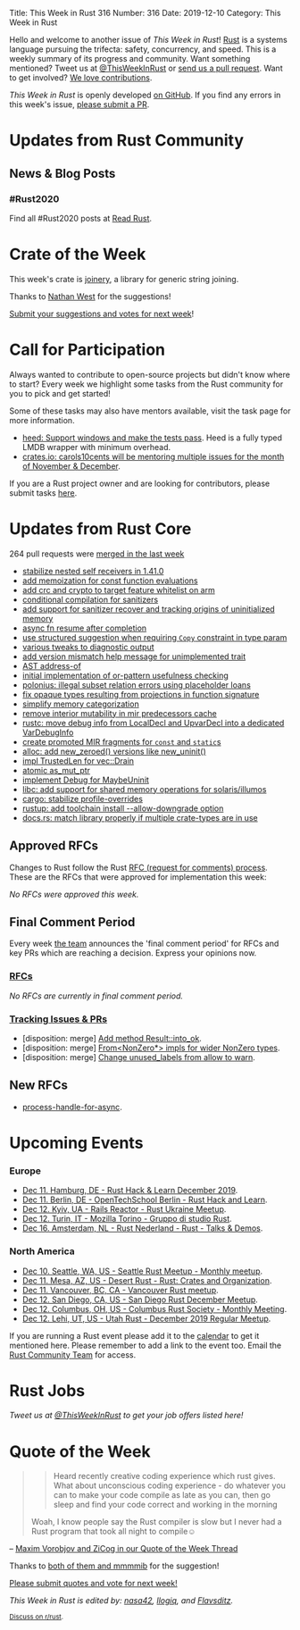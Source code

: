 Title: This Week in Rust 316
Number: 316
Date: 2019-12-10
Category: This Week in Rust

Hello and welcome to another issue of *This Week in Rust*!
[Rust](http://rust-lang.org) is a systems language pursuing the trifecta: safety, concurrency, and speed.
This is a weekly summary of its progress and community.
Want something mentioned? Tweet us at [@ThisWeekInRust](https://twitter.com/ThisWeekInRust) or [send us a pull request](https://github.com/cmr/this-week-in-rust).
Want to get involved? [We love contributions](https://github.com/rust-lang/rust/blob/master/CONTRIBUTING.md).

*This Week in Rust* is openly developed [on GitHub](https://github.com/cmr/this-week-in-rust).
If you find any errors in this week's issue, [please submit a PR](https://github.com/cmr/this-week-in-rust/pulls).

# Updates from Rust Community

## News & Blog Posts

### #Rust2020

Find all #Rust2020 posts at [Read Rust](https://readrust.net/rust-2020/).

# Crate of the Week

This week's crate is [joinery](https://docs.rs/joinery), a library for generic string joining.

Thanks to [Nathan West](https://users.rust-lang.org/t/crate-of-the-week/2704/677) for the suggestions!

[Submit your suggestions and votes for next week][submit_crate]!

[submit_crate]: https://users.rust-lang.org/t/crate-of-the-week/2704

# Call for Participation

Always wanted to contribute to open-source projects but didn't know where to start?
Every week we highlight some tasks from the Rust community for you to pick and get started!

Some of these tasks may also have mentors available, visit the task page for more information.

* [heed: Support windows and make the tests pass](https://github.com/Kerollmops/heed/pull/25). Heed is a fully typed LMDB wrapper with minimum overhead.
* [crates.io: carols10cents will be mentoring multiple issues for the month of November & December](https://github.com/rust-lang/crates.io/issues?q=is%3Aissue+is%3Aopen+sort%3Aupdated-desc+label%3AE-mentor).

If you are a Rust project owner and are looking for contributors, please submit tasks [here][guidelines].

[guidelines]: https://users.rust-lang.org/t/twir-call-for-participation/4821

# Updates from Rust Core

264 pull requests were [merged in the last week][merged]

[merged]: https://github.com/search?q=is%3Apr+org%3Arust-lang+is%3Amerged+merged%3A2019-11-25..2019-12-02

* [stabilize nested self receivers in 1.41.0](https://github.com/rust-lang/rust/pull/64325)
* [add memoization for const function evaluations](https://github.com/rust-lang/rust/pull/66294)
* [add crc and crypto to target feature whitelist on arm](https://github.com/rust-lang/rust/pull/66918)
* [conditional compilation for sanitizers](https://github.com/rust-lang/rust/pull/66245)
* [add support for sanitizer recover and tracking origins of uninitialized memory](https://github.com/rust-lang/rust/pull/66522)
* [async fn resume after completion](https://github.com/rust-lang/rust/pull/66321)
* [use structured suggestion when requiring `Copy` constraint in type param](https://github.com/rust-lang/rust/pull/66567)
* [various tweaks to diagnostic output](https://github.com/rust-lang/rust/pull/66754)
* [add version mismatch help message for unimplemented trait](https://github.com/rust-lang/rust/pull/66561)
* [AST address-of](https://github.com/rust-lang/rust/pull/66671)
* [initial implementation of or-pattern usefulness checking](https://github.com/rust-lang/rust/pull/66612)
* [polonius: illegal subset relation errors using placeholder loans](https://github.com/rust-lang/polonius/pull/137)
* [fix opaque types resulting from projections in function signature](https://github.com/rust-lang/rust/pull/66178)
* [simplify memory categorization](https://github.com/rust-lang/rust/pull/66246)
* [remove interior mutability in mir predecessors cache](https://github.com/rust-lang/rust/pull/64736)
* [rustc: move debug info from LocalDecl and UpvarDecl into a dedicated VarDebugInfo](https://github.com/rust-lang/rust/pull/56231)
* [create promoted MIR fragments for `const` and `static`s](https://github.com/rust-lang/rust/pull/66642)
* [alloc: add new_zeroed() versions like new_uninit()](https://github.com/rust-lang/rust/pull/66128)
* [impl TrustedLen for vec::Drain](https://github.com/rust-lang/rust/pull/66759)
* [atomic as_mut_ptr](https://github.com/rust-lang/rust/pull/66705)
* [implement Debug for MaybeUninit](https://github.com/rust-lang/rust/pull/65013)
* [libc: add support for shared memory operations for solaris/illumos](https://github.com/rust-lang/libc/pull/1584)
* [cargo: stabilize profile-overrides](https://github.com/rust-lang/cargo/pull/7591)
* [rustup: add toolchain install --allow-downgrade option](https://github.com/rust-lang/rustup/pull/2126)
* [docs.rs: match library properly if multiple crate-types are in use](https://github.com/rust-lang/docs.rs/pull/499)

## Approved RFCs

Changes to Rust follow the Rust [RFC (request for comments)
process](https://github.com/rust-lang/rfcs#rust-rfcs). These
are the RFCs that were approved for implementation this week:

*No RFCs were approved this week.*

## Final Comment Period

Every week [the team](https://www.rust-lang.org/team.html) announces the
'final comment period' for RFCs and key PRs which are reaching a
decision. Express your opinions now.

### [RFCs](https://github.com/rust-lang/rfcs/labels/final-comment-period)

*No RFCs are currently in final comment period.*

### [Tracking Issues & PRs](https://github.com/rust-lang/rust/labels/final-comment-period)

* [disposition: merge] [Add method Result::into_ok](https://github.com/rust-lang/rust/pull/66045).
* [disposition: merge] [From<NonZero*> impls for wider NonZero types](https://github.com/rust-lang/rust/pull/66277).
* [disposition: merge] [Change unused_labels from allow to warn](https://github.com/rust-lang/rust/pull/66325).

## New RFCs

* [process-handle-for-async](https://github.com/rust-lang/rfcs/pull/2823).

# Upcoming Events

### Europe

* [Dec 11. Hamburg, DE - Rust Hack & Learn December 2019](https://www.meetup.com/Rust-Meetup-Hamburg/events/266610252/).
* [Dec 11. Berlin, DE - OpenTechSchool Berlin - Rust Hack and Learn](https://www.meetup.com/opentechschool-berlin/events/nxdpgryzqbpb/).
* [Dec 12. Kyiv, UA - Rails Reactor - Rust Ukraine Meetup](https://www.facebook.com/events/1173477969528421/).
* [Dec 12. Turin, IT - Mozilla Torino - Gruppo di studio Rust](https://www.meetup.com/Mozilla-Torino/events/266750624).
* [Dec 16. Amsterdam, NL - Rust Nederland - Rust - Talks & Demos](https://www.meetup.com/Rust-Nederland/events/266888452/).

### North America

* [Dec 10. Seattle, WA, US - Seattle Rust Meetup - Monthly meetup](https://www.meetup.com/Seattle-Rust-Meetup/events/prbtdryzqbnb/).
* [Dec 11. Mesa, AZ, US - Desert Rust - Rust: Crates and Organization](https://www.meetup.com/Desert-Rustaceans/events/wmmphryzpbkc/).
* [Dec 11. Vancouver, BC, CA - Vancouver Rust meetup](https://www.meetup.com/Vancouver-Rust/events/rwcpfryzqbpb/).
* [Dec 12. San Diego, CA, US - San Diego Rust December Meetup](https://www.meetup.com/San-Diego-Rust/events/266502136/).
* [Dec 12. Columbus, OH, US - Columbus Rust Society - Monthly Meeting](https://www.meetup.com/columbus-rs/events/dpkhgryzqbqb/).
* [Dec 12. Lehi, UT, US - Utah Rust - December 2019 Regular Meetup](https://www.meetup.com/utah-rust/events/265905262/).

If you are running a Rust event please add it to the [calendar] to get
it mentioned here. Please remember to add a link to the event too.
Email the [Rust Community Team][community] for access.

[calendar]: https://www.google.com/calendar/embed?src=apd9vmbc22egenmtu5l6c5jbfc%40group.calendar.google.com
[community]: mailto:community-team@rust-lang.org

# Rust Jobs

*Tweet us at [@ThisWeekInRust](https://twitter.com/ThisWeekInRust) to get your job offers listed here!*

# Quote of the Week

> > Heard recently creative coding experience which rust gives. What about unconscious coding experience - do whatever you can to make your code compile as late as you can, then go sleep and find your code correct and working in the morning
>
> Woah, I know people say the Rust compiler is slow but I never had a Rust program that took all night to compile☺

– [Maxim Vorobjov and ZiCog in our Quote of the Week Thread](https://users.rust-lang.org/t/twir-quote-of-the-week/328/749)

Thanks to [both of them and mmmmib](https://users.rust-lang.org/t/twir-quote-of-the-week/328/752) for the suggestion!

[Please submit quotes and vote for next week!](https://users.rust-lang.org/t/twir-quote-of-the-week/328)

*This Week in Rust is edited by: [nasa42](https://github.com/nasa42), [llogiq](https://github.com/llogiq), and [Flavsditz](https://github.com/Flavsditz).*

<small>[Discuss on r/rust]().</small>
